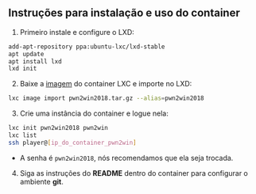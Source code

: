 ## Instruções para instalação e uso do container

1. Primeiro instale e configure o LXD:

```bash
add-apt-repository ppa:ubuntu-lxc/lxd-stable
apt update
apt install lxd
lxd init
```

2. Baixe a [imagem](https://cloud.ufscar.br:8080/v1/AUTH_c93b694078064b4f81afd2266a502511/static.pwn2win.party/pwn2win2018.tar.gz) do container LXC e importe no LXD:

```bash
lxc image import pwn2win2018.tar.gz --alias=pwn2win2018
```

3. Crie uma instância do container e logue nela:

```bash
lxc init pwn2win2018 pwn2win
lxc list
ssh player@[ip_do_container_pwn2win]
```

  * A senha é `pwn2win2018`, nós recomendamos que ela seja trocada.

4. Siga as instruções do **README** dentro do container para configurar o ambiente __git__.
